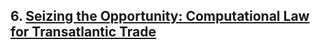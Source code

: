 ## 6. [Seizing the Opportunity: Computational Law for Transatlantic Trade](https://github.com/lexmerca/TTIPv2_ToC/)
